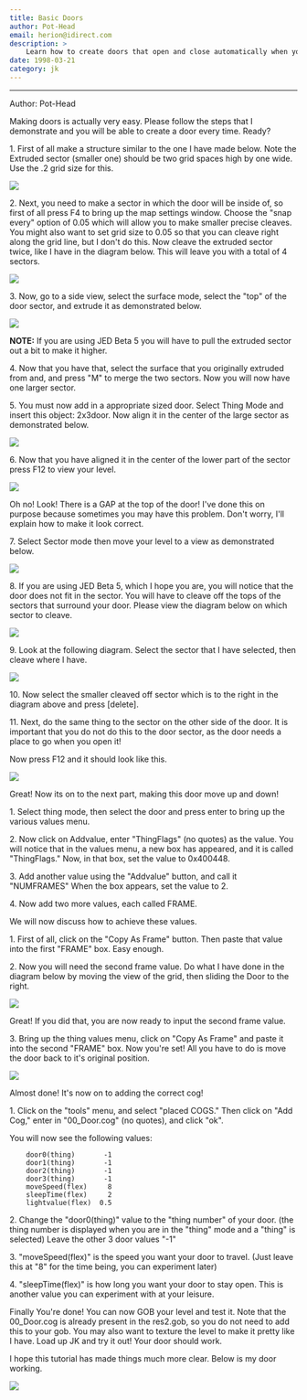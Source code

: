 ```yaml
---
title: Basic Doors  
author: Pot-Head
email: herion@idirect.com
description: >
    Learn how to create doors that open and close automatically when you go near them. 
date: 1998-03-21
category: jk
---
```

-----

Author: Pot-Head
  
Making doors is actually very easy. Please follow the steps that I
demonstrate and you will be able to create a door every time. Ready?  
  
1\. First of all make a structure similar to the one I have made below.
Note the Extruded sector (smaller one) should be two grid spaces high by
one wide. Use the .2 grid size for this.  
  

![](Door1.GIF)

  
  
2\. Next, you need to make a sector in which the door will be inside of,
so first of all press F4 to bring up the map settings window. Choose the
"snap every" option of 0.05 which will allow you to make smaller precise
cleaves. You might also want to set grid size to 0.05 so that you can
cleave right along the grid line, but I don't do this. Now cleave the
extruded sector twice, like I have in the diagram below. This will leave
you with a total of 4 sectors.  
  

![](Door2.GIF)

  
  
3\. Now, go to a side view, select the surface mode, select the "top" of
the door sector, and extrude it as demonstrated below.  
  

![](Door3.GIF)

**NOTE:** If you are using JED Beta 5 you will have to pull the extruded
sector out a bit to make it higher.  
  
4\. Now that you have that, select the surface that you originally
extruded from and, and press "M" to merge the two sectors. Now you will
now have one larger sector.  
  
5\. You must now add in a appropriate sized door. Select Thing Mode and
insert this object: 2x3door. Now align it in the center of the large
sector as demonstrated below.  
  

![](Door4.GIF)

  
  
6\. Now that you have aligned it in the center of the lower part of the
sector press F12 to view your level.  
  

![](Door5.GIF)

Oh no\! Look\! There is a GAP at the top of the door\! I've done this on
purpose because sometimes you may have this problem. Don't worry, I'll
explain how to make it look correct.  
  
7\. Select Sector mode then move your level to a view as demonstrated
below.  
  

![](Door6.GIF)

  
  
8\. If you are using JED Beta 5, which I hope you are, you will notice
that the door does not fit in the sector. You will have to cleave off
the tops of the sectors that surround your door. Please view the diagram
below on which sector to cleave.  
  

![](Door7.GIF)

  
  
9\. Look at the following diagram. Select the sector that I have
selected, then cleave where I have.  
  

![](Door8.GIF)

  
  
10\. Now select the smaller cleaved off sector which is to the right in
the diagram above and press \[delete\].  
  
11\. Next, do the same thing to the sector on the other side of the
door. It is important that you do not do this to the door sector, as the
door needs a place to go when you open it\!  
  

Now press F12 and it should look like this.

![](Door9.GIF)

  
  
Great\! Now its on to the next part, making this door move up and
down\!  
  
1\. Select thing mode, then select the door and press enter to bring up
the various values menu.  
  
2\. Now click on Addvalue, enter "ThingFlags" (no quotes) as the value.
You will notice that in the values menu, a new box has appeared, and it
is called "ThingFlags." Now, in that box, set the value to 0x400448.  
  
3\. Add another value using the "Addvalue" button, and call it
"NUMFRAMES" When the box appears, set the value to 2.  
  
4\. Now add two more values, each called FRAME.  
  
We will now discuss how to achieve these values.  
  
1\. First of all, click on the "Copy As Frame" button. Then paste that
value into the first "FRAME" box. Easy enough.  
  
2\. Now you will need the second frame value. Do what I have done in the
diagram below by moving the view of the grid, then sliding the Door to
the right.  
  

![](Door10.GIF)

  
  
Great\! If you did that, you are now ready to input the second frame
value.  
  
3\. Bring up the thing values menu, click on "Copy As Frame" and paste
it into the second "FRAME" box. Now you're set\! All you have to do is
move the door back to it's original position.  
  

![](Door11.GIF)

  
  
Almost done\! It's now on to adding the correct cog\!  
  
1\. Click on the "tools" menu, and select "placed COGS." Then click on
"Add Cog," enter in "00\_Door.cog" (no quotes), and click "ok".  
  
You will now see the following values:  

```
    door0(thing)       -1
    door1(thing)       -1
    door2(thing)       -1
    door3(thing)       -1
    moveSpeed(flex)     8
    sleepTime(flex)     2
    lightvalue(flex)  0.5
```

2\. Change the "door0(thing)" value to the "thing number" of your door.
(the thing number is displayed when you are in the "thing" mode and a
"thing" is selected) Leave the other 3 door values "-1"  
  
3\. "moveSpeed(flex)" is the speed you want your door to travel. (Just
leave this at "8" for the time being, you can experiment later)  
  
4\. "sleepTime(flex)" is how long you want your door to stay open. This
is another value you can experiment with at your leisure.  
  
Finally You're done\! You can now GOB your level and test it. Note that
the 00\_Door.cog is already present in the res2.gob, so you do not need
to add this to your gob. You may also want to texture the level to make
it pretty like I have. Load up JK and try it out\! Your door should
work.  
  
I hope this tutorial has made things much more clear. Below is my door
working.  
  

![](Door12.GIF)
